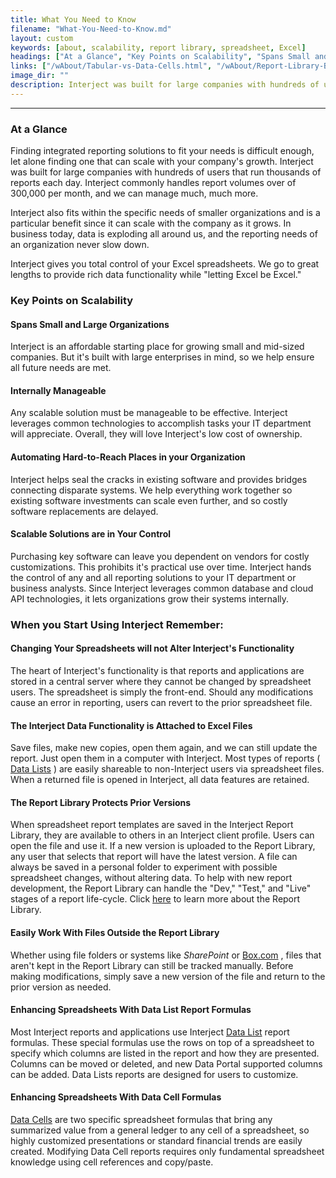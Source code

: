 ```yaml
---
title: What You Need to Know
filename: "What-You-Need-to-Know.md"
layout: custom
keywords: [about, scalability, report library, spreadsheet, Excel]
headings: ["At a Glance", "Key Points on Scalability", "Spans Small and Large Organizations", "Internally Manageable", "Automating Hard-to-Reach Places in your Organization", "Scalable Solutions are in Your Control", "When you Start Using Interject Remember:", "Changing Your Spreadsheets will not Alter Interject's Functionality", "The Interject Data Functionality is Attached to Excel Files", "The Report Library Protects Prior Versions", "Easily Work With Files Outside the Report Library", "Enhancing Spreadsheets With Data List Report Formulas", "Enhancing Spreadsheets With Data Cell Formulas"]
links: ["/wAbout/Tabular-vs-Data-Cells.html", "/wAbout/Report-Library-Basics.html", "http://Box.com", "/wAbout/Tabular-vs-Data-Cells.html", "Tabular-vs-Data-Cells.html"]
image_dir: ""
description: Interject was built for large companies with hundreds of users that run thousands of reports each day. Interject commonly handles report volumes over of 300,000 per month, and we can manage much, much more.
---
```

* * *

### At a Glance

Finding integrated reporting solutions to fit your needs is difficult enough, let alone finding one that can scale with your company's growth. Interject was built for large companies with hundreds of users that run thousands of reports each day. Interject commonly handles report volumes over of 300,000 per month, and we can manage much, much more.

Interject also fits within the specific needs of smaller organizations and is a particular benefit since it can scale with the company as it grows. In business today, data is exploding all around us, and the reporting needs of an organization never slow down.

Interject gives you total control of your Excel spreadsheets. We go to great lengths to provide rich data functionality while "letting Excel be Excel."

### Key Points on Scalability

#### Spans Small and Large Organizations

Interject is an affordable starting place for growing small and mid-sized companies. But it's built with large enterprises in mind, so we help ensure all future needs are met.

#### Internally Manageable

Any scalable solution must be manageable to be effective. Interject leverages common technologies to accomplish tasks your IT department will appreciate. Overall, they will love Interject's low cost of ownership.

#### Automating Hard-to-Reach Places in your Organization

Interject helps seal the cracks in existing software and provides bridges connecting disparate systems. We help everything work together so existing software investments can scale even further, and so costly software replacements are delayed.

#### Scalable Solutions are in Your Control

Purchasing key software can leave you dependent on vendors for costly customizations. This prohibits it's practical use over time. Interject hands the control of any and all reporting solutions to your IT department or business analysts. Since Interject leverages common database and cloud API technologies, it lets organizations grow their systems internally.

### When you Start Using Interject Remember:

#### Changing Your Spreadsheets will not Alter Interject's Functionality
The heart of Interject's functionality is that reports and applications are stored in a central server where they cannot be changed by spreadsheet users. The spreadsheet is simply the front-end. Should any modifications cause an error in reporting, users can revert to the prior spreadsheet file.

#### The Interject Data Functionality is Attached to Excel Files

Save files, make new copies, open them again, and we can still update the report. Just open them in a computer with Interject. Most types of reports ( [Data Lists](/wAbout/Tabular-vs-Data-Cells.html) ) are easily shareable to non-Interject users via spreadsheet files. When a returned file is opened in Interject, all data features are retained.

#### The Report Library Protects Prior Versions

When spreadsheet report templates are saved in the Interject Report Library, they are available to others in an Interject client profile. Users can open the file and use it. If a new version is uploaded to the Report Library, any user that selects that report will have the latest version. A file can always be saved in a personal folder to experiment with possible spreadsheet changes, without altering data. To help with new report development, the Report Library can handle the "Dev," "Test," and "Live" stages of a report life-cycle. Click [here](/wAbout/Report-Library-Basics.html) to learn more about the Report Library.

#### Easily Work With Files Outside the Report Library

Whether using file folders or systems like _SharePoint_ or [Box.com](http://Box.com) , files that aren't kept in the Report Library can still be tracked manually. Before making modifications, simply save a new version of the file and return to the prior version as needed.

#### Enhancing Spreadsheets With Data List Report Formulas

Most Interject reports and applications use Interject [Data List](/wAbout/Tabular-vs-Data-Cells.html) report formulas. These special formulas use the rows on top of a spreadsheet to specify which columns are listed in the report and how they are presented. Columns can be moved or deleted, and new Data Portal supported columns can be added. Data Lists reports are designed for users to customize.

#### Enhancing Spreadsheets With Data Cell Formulas

[Data Cells](Tabular-vs-Data-Cells.html) are two specific spreadsheet formulas that bring any summarized value from a general ledger to any cell of a spreadsheet, so highly customized presentations or standard financial trends are easily created. Modifying Data Cell reports requires only fundamental spreadsheet knowledge using cell references and copy/paste.
